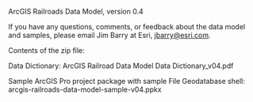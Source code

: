 ArcGIS Railroads Data Model, version 0.4

If you have any questions, comments, or feedback about the data model and samples, please email Jim Barry at Esri, jbarry@esri.com.

Contents of the zip file:

Data Dictionary:
ArcGIS Railroad Data Model Data Dictionary_v04.pdf

Sample ArcGIS Pro project package with sample File Geodatabase shell:
arcgis-railroads-data-model-sample-v04.ppkx


